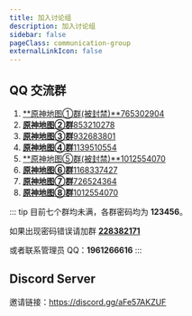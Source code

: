 ```yaml
---
title: 加入讨论组
description: 加入讨论组
sidebar: false
pageClass: communication-group
externalLinkIcon: false
---
```


## <SvgIcon name="qq" /> QQ 交流群

1. [**原神地图①群\(被封禁)\**765302904](https://qm.qq.com/cgi-bin/qm/qr?k=p03N6ACWOqFW0WNhhUQSw2goET3L-Tkt&jump_from=webapi '点击一键加入原神地图交流①群')
2. [**原神地图②群**853210278](https://qm.qq.com/cgi-bin/qm/qr?k=XXQPSSokSPuv8xKcM-52HT7ufLsE4leo&jump_from=webapi '点击一键加入原神地图②群')
3. [**原神地图③群**932683801](https://qm.qq.com/cgi-bin/qm/qr?k=YgBbiFrBbXBH4eFzn_QEBA4jDGBgO4s8&jump_from=webapi '点击一键加入原神地图③群')
4. [**原神地图④群**1139510554](https://qm.qq.com/cgi-bin/qm/qr?k=oHCv-c0sRdA3mtPtQY1q6Tr3oNAJErn2&jump_from=webapi '点击一键加入原神地图④群')
5. [**原神地图⑤群\(被封禁)\**1012554070](https://qm.qq.com/ '点击一键加入原神地图⑤群')
6. [**原神地图⑥群**1168337427](https://qm.qq.com/cgi-bin/qm/qr?k=-9GO5ByOM-6gpS9UmQhd2Tu_W8KACHln&jump_from=webapi '点击一键加入原神地图⑥群')
7. [**原神地图⑦群**726524364](https://qm.qq.com/cgi-bin/qm/qr?k=sDQXH18A-nbJT7y6PRM1GYM80qsvtWp7&jump_from=webapi '点击一键加入原神地图⑦群')
8. [**原神地图⑧群**1012554070](https://qm.qq.com/cgi-bin/qm/qr?k=V-VnkK33Yx-PZmBXIFPS_frnIKCDghcq&jump_from=webapi '点击一键加入原神地图⑧群')

::: tip
目前七个群均未满，各群密码均为 **123456**。

如果出现密码错误请加群 [**228382171**](https://qm.qq.com/cgi-bin/qm/qr?k=rRb-v0iOnHVGjQvdDUSIsIPClquSaWPa&jump_from=webapi)

或者联系管理员 QQ：**1961266616**
:::

## <SvgIcon name="discord" /> Discord Server

邀请链接：<https://discord.gg/aFe57AKZUF>

<style lang="scss" scoped>

.communication-group{
  ol {
    display: inherit;
    li {
      cursor: pointer;
      display: inline-block;
      margin: 10px 0;
      width: 98%;
      font-size: 16px;
      border: 1px solid var(--c-border-dark);
      border-radius: 5px;
      transition: all .3s;
      text-align: right;
      a {
        display: inline-block;
        position: relative;
        width: 100%;
        height: 100%;
        opacity: .8;
        padding: 10px 20px;
        box-sizing: border-box;
        transition: all .3s;
        strong {
          position: absolute;
          left: 25px;
        }
        &:hover{
          opacity: 1;
          text-decoration:none!important;
        }
      }
      &:hover{
        transform: translate3d(0, -2px, 0);
        box-shadow: 0 2px 12px 0 rgb(0 0 0 / 10%);
      }
    }
  }
}
</style>
